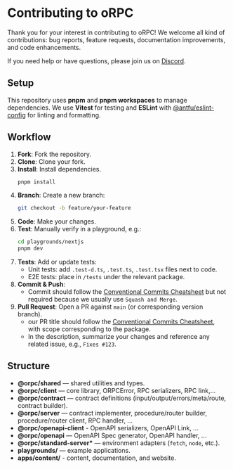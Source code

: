 # Contributing to oRPC

Thank you for your interest in contributing to oRPC! We welcome all kind of contributions: bug reports, feature requests, documentation improvements, and code enhancements.

If you need help or have questions, please join us on [Discord](https://discord.gg/TXEbwRBvQn).

## Setup

This repository uses **pnpm** and **pnpm workspaces** to manage dependencies.
We use **Vitest** for testing and **ESLint** with [@antfu/eslint-config](https://github.com/antfu/eslint-config) for linting and formatting.

## Workflow

1. **Fork**: Fork the repository.
2. **Clone**: Clone your fork.
3. **Install**: Install dependencies.
   ```bash
   pnpm install
   ```
4. **Branch**: Create a new branch:
   ```bash
   git checkout -b feature/your-feature
   ```
5. **Code**: Make your changes.
6. **Test**: Manually verify in a playground, e.g.:
   ```bash
   cd playgrounds/nextjs
   pnpm dev
   ```
7. **Tests**: Add or update tests:
   - Unit tests: add `.test-d.ts`, `.test.ts`, `.test.tsx` files next to code.
   - E2E tests: place in `/tests` under the relevant package.
8. **Commit & Push**:
   - Commit should follow the [Conventional Commits Cheatsheet](https://gist.github.com/Zekfad/f51cb06ac76e2457f11c80ed705c95a3) but not required because we usually use `Squash and Merge`.
9. **Pull Request**: Open a PR against `main` (or corresponding version branch).
   - our PR title should follow the [Conventional Commits Cheatsheet](https://gist.github.com/Zekfad/f51cb06ac76e2457f11c80ed705c95a3), with scope corresponding to the package.
   - In the description, summarize your changes and reference any related issue, e.g., `Fixes #123`.

## Structure

- **@orpc/shared** — shared utilities and types.
- **@orpc/client** — core library, ORPCError, RPC serializers, RPC link,...
- **@orpc/contract** — contract definitions (input/output/errors/meta/route, contract builder).
- **@orpc/server** — contract implementer, procedure/router builder, procedure/router client, RPC handler, ...
- **@orpc/openapi-client** - OpenAPI serializers, OpenAPI Link, ...
- **@orpc/openapi** — OpenAPI Spec generator, OpenAPI handler, ...
- **@orpc/standard-server\*** — environment adapters (`fetch`, `node`, etc.).
- **playgrounds/** — example applications.
- **apps/content/** - content, documentation, and website.
